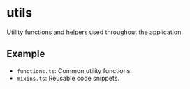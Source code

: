 # utils

Utility functions and helpers used throughout the application.

## Example
- `functions.ts`: Common utility functions.
- `mixins.ts`: Reusable code snippets.

